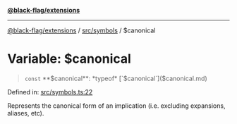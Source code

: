 [**@black-flag/extensions**](../../../README.md)

***

[@black-flag/extensions](../../../README.md) / [src/symbols](../README.md) / $canonical

# Variable: $canonical

> `const` **$canonical**: *typeof* [`$canonical`]($canonical.md)

Defined in: [src/symbols.ts:22](https://github.com/Xunnamius/black-flag-extensions/blob/a33a5cac259d02354ae51b73a38791b29225ca19/src/symbols.ts#L22)

Represents the canonical form of an implication (i.e. excluding expansions,
aliases, etc).
